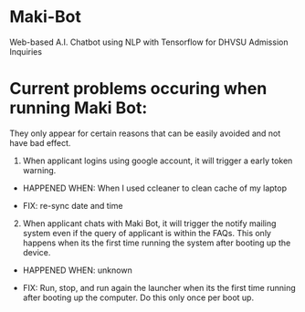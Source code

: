 # Maki-Bot
Web-based A.I. Chatbot using NLP with Tensorflow for DHVSU Admission Inquiries


# Current problems occuring when running Maki Bot:
They only appear for certain reasons that can be easily avoided and not have bad effect.
1. When applicant logins using google account, it will trigger a early token warning.

- HAPPENED WHEN: When I used ccleaner to clean cache of my laptop

- FIX: re-sync date and time


2. When applicant chats with Maki Bot, it will trigger the notify mailing system even if the query of applicant is within the FAQs. This only happens when its the first time running the system after booting up the device.

- HAPPENED WHEN: unknown

- FIX: Run, stop, and run again the launcher when its the first time running after booting up the computer. Do this only once per boot up.
